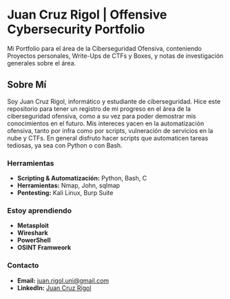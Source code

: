 # Juan Cruz Rigol | Offensive Cybersecurity Portfolio
Mi Portfolio para el área de la Ciberseguridad Ofensiva, conteniendo Proyectos personales, Write-Ups de CTFs y Boxes, y notas de investigación generales sobre el área.

## Sobre Mí
Soy Juan Cruz Rigol, informático y estudiante de ciberseguridad. Hice este repositorio para tener un registro de mi progreso en el área de la ciberseguridad ofensiva, como a su vez para poder demostrar mis conocimientos en el futuro. Mis intereces yacen en la automatización ofensiva, tanto por infra como por scripts, vulneración de servicios en la nube y CTFs. En general disfruto hacer scripts que automaticen tareas tediosas, ya sea con Python o con Bash.

### Herramientas
- **Scripting & Automatización:** Python, Bash, C
- **Herramientas:** Nmap, John, sqlmap
- **Pentesting:** Kali Linux, Burp Suite

### Estoy aprendiendo
- **Metasploit**
- **Wireshark**
- **PowerShell**
- **OSINT Framweork**

### Contacto
- **Email:** juan.rigol.uni@gmail.com
- **LinkedIn:** [Juan Cruz Rigol](www.linkedin.com/in/juancruzrigol)
